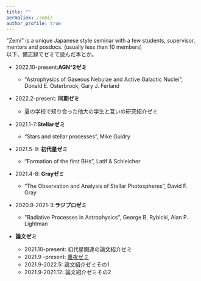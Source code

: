 ```yaml
---
title: ""
permalink: /zemi/
author_profile: true
---
```


"Zemi" is a unique Japanese style seminar with a few students, supervisor, mentors and posdocs. (usually less than 10 members)  
以下、備忘録でゼミで読んだ本とか。

- 2022.10-present:__AGN^2ゼミ__
    - "Astrophysics of Gaseous Nebulae and Active Galactic Nuclei", Donald E. Osterbrock, Gary J. Ferland

- 2022.2-present: __同期ゼミ__
    - 夏の学校で知り合った他大の学生と互いの研究紹介ゼミ
    
- 2021.1-7:__Stellarゼミ__
    - “Stars and stellar processes”, Mike Guidry
     
- 2021.5-9: __初代星ゼミ__
    - “Formation of the first BHs”, Latif & Schleicher
    
- 2021.4-8: __Grayゼミ__  
    - “The Observation and Analysis of Stellar Photospheres”, David F. Gray

- 2020.9-2021-3:__ラジプロゼミ__
    - "Radiative Processes in Astrophysics", George B. Rybicki, Alan P. Lightman
    
- __論文ゼミ__
    - 2021.10-present: 初代星関連の論文紹介ゼミ
    - 2021.9 -present: [裏夜ゼミ](https://sites.google.com/view/urayoru-seminar/) 
    - 2021.9-2022.5: 論文紹介ゼミその1
    - 2021.9-2021.12: 論文紹介ゼミその2
   
     
